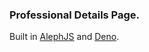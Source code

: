 ### Professional Details Page.

Built in [AlephJS](https://alephjs.org) and [Deno](https://deno.land). 
